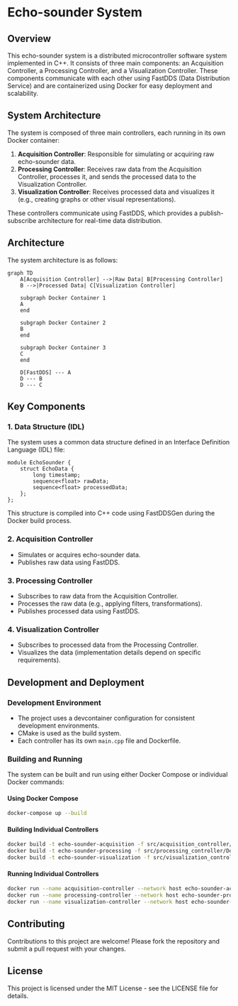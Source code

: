# Echo-sounder System

## Overview

This echo-sounder system is a distributed microcontroller software system implemented in C++. It consists of three main components: an Acquisition Controller, a Processing Controller, and a Visualization Controller. These components communicate with each other using FastDDS (Data Distribution Service) and are containerized using Docker for easy deployment and scalability.

## System Architecture

The system is composed of three main controllers, each running in its own Docker container:

1. **Acquisition Controller**: Responsible for simulating or acquiring raw echo-sounder data.
2. **Processing Controller**: Receives raw data from the Acquisition Controller, processes it, and sends the processed data to the Visualization Controller.
3. **Visualization Controller**: Receives processed data and visualizes it (e.g., creating graphs or other visual representations).

These controllers communicate using FastDDS, which provides a publish-subscribe architecture for real-time data distribution.

## Architecture

The system architecture is as follows:

```mermaid
graph TD
    A[Acquisition Controller] -->|Raw Data| B[Processing Controller]
    B -->|Processed Data| C[Visualization Controller]
    
    subgraph Docker Container 1
    A
    end
    
    subgraph Docker Container 2
    B
    end
    
    subgraph Docker Container 3
    C
    end
    
    D[FastDDS] --- A
    D --- B
    D --- C
```

## Key Components

### 1. Data Structure (IDL)

The system uses a common data structure defined in an Interface Definition Language (IDL) file:

```idl
module EchoSounder {
    struct EchoData {
        long timestamp;
        sequence<float> rawData;
        sequence<float> processedData;
    };
};
```

This structure is compiled into C++ code using FastDDSGen during the Docker build process.

### 2. Acquisition Controller

- Simulates or acquires echo-sounder data.
- Publishes raw data using FastDDS.

### 3. Processing Controller

- Subscribes to raw data from the Acquisition Controller.
- Processes the raw data (e.g., applying filters, transformations).
- Publishes processed data using FastDDS.

### 4. Visualization Controller

- Subscribes to processed data from the Processing Controller.
- Visualizes the data (implementation details depend on specific requirements).

## Development and Deployment

### Development Environment

- The project uses a devcontainer configuration for consistent development environments.
- CMake is used as the build system.
- Each controller has its own `main.cpp` file and Dockerfile.

### Building and Running

The system can be built and run using either Docker Compose or individual Docker commands:

#### Using Docker Compose

```bash
docker-compose up --build
```

#### Building Individual Controllers

```bash
docker build -t echo-sounder-acquisition -f src/acquisition_controller/Dockerfile .
docker build -t echo-sounder-processing -f src/processing_controller/Dockerfile .
docker build -t echo-sounder-visualization -f src/visualization_controller/Dockerfile .
```

#### Running Individual Controllers

```bash
docker run --name acquisition-controller --network host echo-sounder-acquisition
docker run --name processing-controller --network host echo-sounder-processing
docker run --name visualization-controller --network host echo-sounder-visualization
```

## Contributing

Contributions to this project are welcome! Please fork the repository and submit a pull request with your changes.

## License

This project is licensed under the MIT License - see the LICENSE file for details.